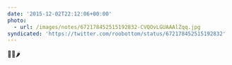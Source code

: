 ```yaml
---
date: '2015-12-02T22:12:06+00:00'
photo:
  - url: /images/notes/672178452515192832-CVQOvLGUAAAlZqq.jpg
syndicated: 'https://twitter.com/roobottom/status/672178452515192832'
---
```

👍🏼🌶 
